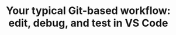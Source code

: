 ---
title: 'Your typical Git-based workflow: edit, debug, and test in VS Code'
description: Ballerina provides built-in editing, debugging, and testing tools making it easier for developers to test, debug, deploy, and optimize their automation workflows.    
image: 'images/usecases/integration/edit-debug-diagram.png'
---